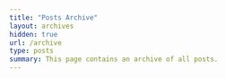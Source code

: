 ```yaml
---
title: "Posts Archive"
layout: archives
hidden: true
url: /archive
type: posts
summary: This page contains an archive of all posts.
---
```


